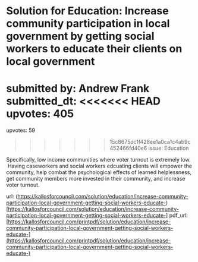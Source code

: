 # Solution for Education: Increase community participation in local government by getting social workers to educate their clients on local government  #

submitted by: Andrew Frank
submitted_dt: 
<<<<<<< HEAD
upvotes: 405
=======
upvotes: 59
>>>>>>> 15c8675dc1f428ee1a0ca1c4ab9c452466fd40e6
issue: Education

Specifically, low income communities where voter turnout is extremely low.  Having caseworkers and social workers edcuating clients will empower the community, help combat the psychological effects of learned helplessness, get community members more invested in their community, and increase voter turnout.

url: (https://kallosforcouncil.com/solution/education/increase-community-participation-local-government-getting-social-workers-educate-)[https://kallosforcouncil.com/solution/education/increase-community-participation-local-government-getting-social-workers-educate-]
pdf_url: [https://kallosforcouncil.com/printpdf/solution/education/increase-community-participation-local-government-getting-social-workers-educate-](https://kallosforcouncil.com/printpdf/solution/education/increase-community-participation-local-government-getting-social-workers-educate-)
